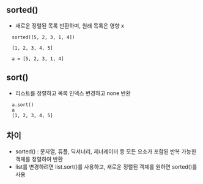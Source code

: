 ## sorted()
- 새로운 정렬된 목록 반환하며, 원래 목록은 영향 x
~~~
  sorted([5, 2, 3, 1, 4])
  
  [1, 2, 3, 4, 5]
  
  a = [5, 2, 3, 1, 4]
 ~~~~



## sort()
- 리스트를 정렬하고 목록 인덱스 변경하고 none 반환
~~~
  a.sort()
  a
  [1, 2, 3, 4, 5]
~~~

## 차이
- sorted() : 문자열, 튜플, 딕셔너리, 제너레이터 등 모든 요소가 포함된 반복 가능한 객체를 정렬하여 반환
- list를 변경하려면 list.sort()를 사용하고, 새로운 정렬된 객체를 원하면 sorted()를 사용

